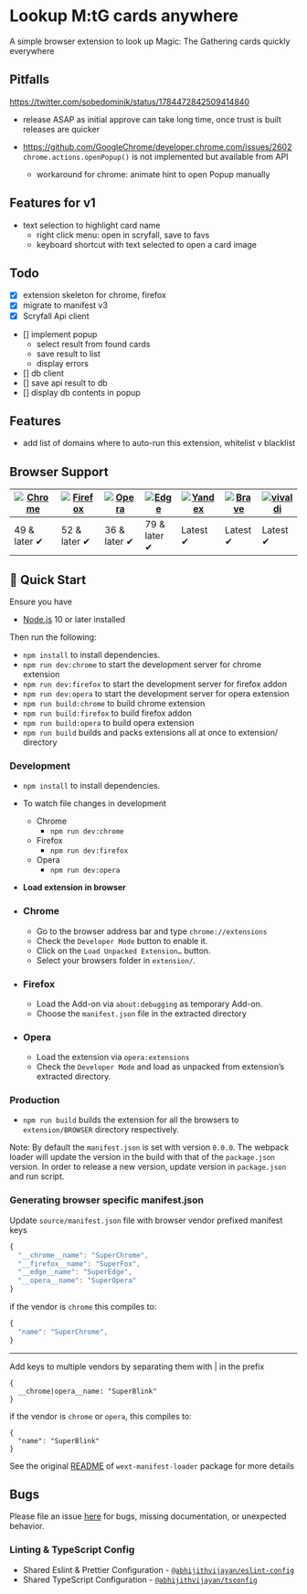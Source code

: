 # Lookup M:tG cards anywhere
A simple browser extension to look up Magic: The Gathering cards quickly everywhere

## Pitfalls
https://twitter.com/sobedominik/status/1784472842509414840
- release ASAP as initial approve can take long time, once trust is built releases are quicker

- https://github.com/GoogleChrome/developer.chrome.com/issues/2602 `chrome.actions.openPopup()` is not implemented but available from API
  - workaround for chrome: animate hint to open Popup manually

## Features for v1
- text selection to highlight card name
  - right click menu: open in scryfall, save to favs
  - keyboard shortcut with text selected to open a card image


## Todo
- [x] extension skeleton for chrome, firefox
- [x] migrate to manifest v3
- [x] Scryfall Api client
- [] implement popup
  - select result from found cards
  - save result to list
  - display errors
- [] db client
- [] save api result to db
- [] display db contents in popup

## Features
- add list of domains where to auto-run this extension, whitelist v blacklist


## Browser Support

| [![Chrome](https://raw.github.com/alrra/browser-logos/master/src/chrome/chrome_48x48.png)](/) | [![Firefox](https://raw.github.com/alrra/browser-logos/master/src/firefox/firefox_48x48.png)](/) | [![Opera](https://raw.github.com/alrra/browser-logos/master/src/opera/opera_48x48.png)](/) | [![Edge](https://raw.github.com/alrra/browser-logos/master/src/edge/edge_48x48.png)](/) | [![Yandex](https://raw.github.com/alrra/browser-logos/master/src/yandex/yandex_48x48.png)](/) | [![Brave](https://raw.github.com/alrra/browser-logos/master/src/brave/brave_48x48.png)](/) | [![vivaldi](https://raw.github.com/alrra/browser-logos/master/src/vivaldi/vivaldi_48x48.png)](/) |
| --------------------------------------------------------------------------------------------- | ------------------------------------------------------------------------------------------------ | ------------------------------------------------------------------------------------------ | --------------------------------------------------------------------------------------- | --------------------------------------------------------------------------------------------- | ------------------------------------------------------------------------------------------ | ------------------------------------------------------------------------------------------------ |
| 49 & later ✔                                                                                  | 52 & later ✔                                                                                     | 36 & later ✔                                                                               | 79 & later ✔                                                                            | Latest ✔                                                                                      | Latest ✔                                                                                   | Latest ✔                                                                                         |

## 🚀 Quick Start

Ensure you have

- [Node.js](https://nodejs.org) 10 or later installed

Then run the following:

- `npm install` to install dependencies.
- `npm run dev:chrome` to start the development server for chrome extension
- `npm run dev:firefox` to start the development server for firefox addon
- `npm run dev:opera` to start the development server for opera extension
- `npm run build:chrome` to build chrome extension
- `npm run build:firefox` to build firefox addon
- `npm run build:opera` to build opera extension
- `npm run build` builds and packs extensions all at once to extension/ directory

### Development

- `npm install` to install dependencies.
- To watch file changes in development

  - Chrome
    - `npm run dev:chrome`
  - Firefox
    - `npm run dev:firefox`
  - Opera
    - `npm run dev:opera`

- **Load extension in browser**

- ### Chrome

  - Go to the browser address bar and type `chrome://extensions`
  - Check the `Developer Mode` button to enable it.
  - Click on the `Load Unpacked Extension…` button.
  - Select your browsers folder in `extension/`.

- ### Firefox

  - Load the Add-on via `about:debugging` as temporary Add-on.
  - Choose the `manifest.json` file in the extracted directory

- ### Opera

  - Load the extension via `opera:extensions`
  - Check the `Developer Mode` and load as unpacked from extension’s extracted directory.

### Production

- `npm run build` builds the extension for all the browsers to `extension/BROWSER` directory respectively.

Note: By default the `manifest.json` is set with version `0.0.0`. The webpack loader will update the version in the build with that of the `package.json` version. In order to release a new version, update version in `package.json` and run script.

### Generating browser specific manifest.json

Update `source/manifest.json` file with browser vendor prefixed manifest keys

```js
{
  "__chrome__name": "SuperChrome",
  "__firefox__name": "SuperFox",
  "__edge__name": "SuperEdge",
  "__opera__name": "SuperOpera"
}
```

if the vendor is `chrome` this compiles to:

```js
{
  "name": "SuperChrome",
}
```

---

Add keys to multiple vendors by separating them with | in the prefix

```
{
  __chrome|opera__name: "SuperBlink"
}
```

if the vendor is `chrome` or `opera`, this compiles to:

```
{
  "name": "SuperBlink"
}
```

See the original [README](https://github.com/abhijithvijayan/wext-manifest-loader) of `wext-manifest-loader` package for more details

## Bugs

Please file an issue [here](https://github.com/abhijithvijayan/web-extension-starter/issues/new) for bugs, missing documentation, or unexpected behavior.

### Linting & TypeScript Config

- Shared Eslint & Prettier Configuration - [`@abhijithvijayan/eslint-config`](https://www.npmjs.com/package/@abhijithvijayan/eslint-config)
- Shared TypeScript Configuration - [`@abhijithvijayan/tsconfig`](https://www.npmjs.com/package/@abhijithvijayan/tsconfig)
